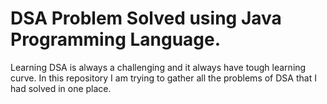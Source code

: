 # DSA Problem Solved using Java Programming Language.
Learning DSA is always a challenging and it always have tough learning curve. In this repository I am trying to gather all the problems of DSA that I  had solved in one place.
